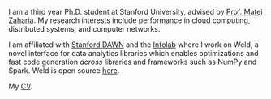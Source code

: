 I am a third year Ph.D. student at Stanford University, advised by [Prof.
Matei Zaharia](https://cs.stanford.edu/~matei/). My research interests include
performance in cloud computing, distributed systems, and computer networks.

I am affiliated with [Stanford DAWN](http://dawn.cs.stanford.edu) and the
[Infolab](http://infolab.stanford.edu) where I work on Weld, a novel interface
for data analytics libraries which enables optimizations and fast code
generation *across* libraries and frameworks such as NumPy and Spark. Weld is
open source [here](http://weld.stanford.edu).

My [CV](static/cv.pdf).

